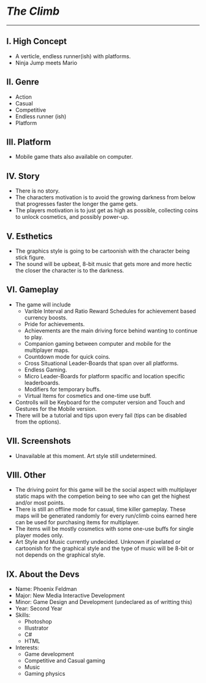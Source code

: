 # **_The Climb_** # 
---
## I. High Concept  ##
+ A verticle, endless runner(ish) with platforms.
+ Ninja Jump meets Mario
## II. Genre ##
+ Action
+ Casual
+ Competitive
+ Endless runner (ish)
+ Platform
## III. Platform ##
+ Mobile game thats also available on computer.
## IV. Story ## 
+ There is no story. 
+ The characters motivation is to avoid the growing darkness from below that progresses faster the longer the game gets.
+ The players motivation is to just get as high as possible, collecting coins to unlock cosmetics, and possibly power-up.
## V. Esthetics ##
+ The graphics style is going to be cartoonish with the character being stick figure.
+ The sound will be upbeat, 8-bit music that gets more and more hectic the closer the character is to the darkness.
## VI. Gameplay ##
+ The game will include 
  + Varible Interval and Ratio Reward Schedules for achievement based currency boosts.
  + Pride for achievements.
  + Achievements are the main driving force behind wanting to continue to play.
  + Companion gaming between computer and mobile for the multiplayer maps.
  + Countdown mode for quick coins.
  + Cross Situational Leader-Boards that span over all platforms.
  + Endless Gaming.
  + Micro Leader-Boards for platform spacific and location specific leaderboards.
  + Modifiers for temporary buffs.
  + Virtual Items for cosmetics and one-time use buff.
+ Controlls will be Keyboard for the computer version and Touch and Gestures for the Mobile version.
+ There will be a tutorial and tips upon every fail (tips can be disabled from the options).
## VII. Screenshots
+ Unavailable at this moment. Art style still undetermined.
## VIII. Other ##
+ The driving point for this game will be the social aspect with multiplayer static maps with the competion being to see who can get the highest and/or most points.
+ There is still an offline mode for casual, time killer gameplay. These maps will be generated randomly for every run/climb coins earned here can be used for purchasing items for multiplayer.
+ The items will be mostly cosmetics with some one-use buffs for single player modes only.
+ Art Style and Music currently undecided. Unknown if pixelated or cartoonish for the graphical style and the type of music will be 8-bit or not depends on the graphical style. 
## IX. About the Devs ##
+ Name: Phoenix Feldman
+ Major: New Media Interactive Development
+ Minor: Game Design and Development (undeclared as of writting this)
+ Year: Second Year
+ Skills:
  + Photoshop
  + Illustrator
  + C#
  + HTML
+ Interests: 
  + Game development
  + Competitive and Casual gaming
  + Music
  + Gaming physics
  
